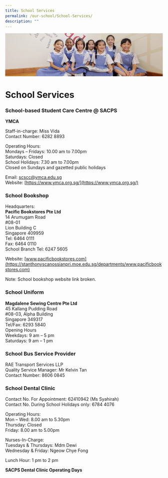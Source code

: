 ```yaml
---
title: School Services
permalink: /our-school/School-Services/
description: ""
---
```

![](/images/UsefulVideos.jpg)

School Services
===============

### **School-based Student Care Centre @ SACPS**

<b>YMCA</b>

Staff-in-charge: Miss Vida  
Contact Number: 6282 8893

Operating Hours:  
Mondays – Fridays: 10.00 am to 7.00pm  
Saturdays: Closed  
School Holidays: 7.30 am to 7.00pm  
Closed on Sundays and gazetted public holidays

Email: [scscc@ymca.edu.sg](mailto:scscc@ymca.edu.sg)  
Website: [https://www.ymca.org.sg/](https://www.ymca.org.sg/)



### **School Bookshop** 


Headquarters:                                                                                                  
<b>Pacific Bookstores Pte Ltd</b>  
14 Arumugam Road  
#08-01  
Lion Building C  
Singapore 409959  
Tel: 6464 0111  
Fax: 6464 0110  
School Branch Tel: 6247 5605

Website: [www.pacificbookstores.com](https://stanthonyscanossianpri.moe.edu.sg/departments/www.pacificbookstores.com)

Note: School bookshop website link broken.


### **School Uniform**


<b>Magdalene Sewing Centre Pte Ltd</b>  
45 Kallang Pudding Road  
#08-03, Alpha Building  
Singapore 349317  
Tel/Fax: 6293 5840  
Opening Hours  
Weekdays: 9 am – 5 pm  
Saturdays: 9 am – 1 pm


### **School Bus Service Provider**

RAE Transport Services LLP  
Quality Service Manager: Mr Kelvin Tan  
Contact Number: 8606 0845


### **School Dental Clinic**

Contact No. For Appointment: 62410942 (Ms Syahirah)  
Contact No. During School Holidays only: 6784 4076

Operating Hours:  
Mon – Wed: 8.00 am to 5.30pm  
Thursday: Closed  
Friday: 8.00 am to 5.00pm

Nurses-In-Charge:  
Tuesdays & Thursdays: Mdm Dewi  
Wednesday & Friday: Ngeow Chye Fong

Lunch Hour: 1 pm to 2 pm


<b>SACPS Dental Clinic Operating Days</b>